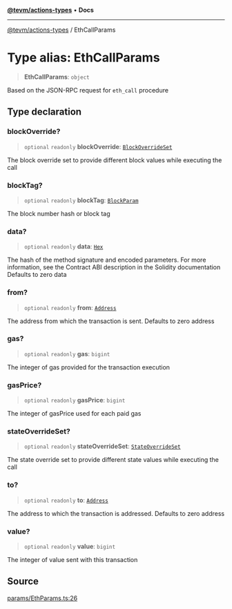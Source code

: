 [**@tevm/actions-types**](../README.md) • **Docs**

***

[@tevm/actions-types](../globals.md) / EthCallParams

# Type alias: EthCallParams

> **EthCallParams**: `object`

Based on the JSON-RPC request for `eth_call` procedure

## Type declaration

### blockOverride?

> `optional` `readonly` **blockOverride**: [`BlockOverrideSet`](BlockOverrideSet.md)

The block override set to provide different block values while executing the call

### blockTag?

> `optional` `readonly` **blockTag**: [`BlockParam`](BlockParam.md)

The block number hash or block tag

### data?

> `optional` `readonly` **data**: [`Hex`](Hex.md)

The hash of the method signature and encoded parameters. For more information, see the Contract ABI description in the Solidity documentation
Defaults to zero data

### from?

> `optional` `readonly` **from**: [`Address`](Address.md)

The address from which the transaction is sent. Defaults to zero address

### gas?

> `optional` `readonly` **gas**: `bigint`

The integer of gas provided for the transaction execution

### gasPrice?

> `optional` `readonly` **gasPrice**: `bigint`

The integer of gasPrice used for each paid gas

### stateOverrideSet?

> `optional` `readonly` **stateOverrideSet**: [`StateOverrideSet`](StateOverrideSet.md)

The state override set to provide different state values while executing the call

### to?

> `optional` `readonly` **to**: [`Address`](Address.md)

The address to which the transaction is addressed. Defaults to zero address

### value?

> `optional` `readonly` **value**: `bigint`

The integer of value sent with this transaction

## Source

[params/EthParams.ts:26](https://github.com/evmts/tevm-monorepo/blob/main/packages/actions-types/src/params/EthParams.ts#L26)
